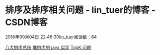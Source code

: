 
# 排序及排序相关问题 - lin_tuer的博客 - CSDN博客


2018年09月04日 22:46:30[lin_tuer](https://me.csdn.net/lin_tuer)阅读数：64


[八大排序总结](https://www.cnblogs.com/ltchu/p/6610576.html)
[堆排序的 java 实现](https://www.cnblogs.com/chengxiao/p/6129630.html)
[TopK 问题](https://www.cnblogs.com/en-heng/p/6336625.html)

